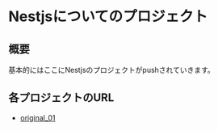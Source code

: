 # Nestjsについてのプロジェクト
## 概要
基本的にはここにNestjsのプロジェクトがpushされていきます。

## 各プロジェクトのURL
- [original_01](https://github.com/ryudedev/original_01)